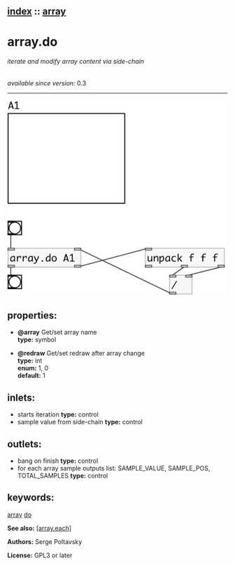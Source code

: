 [index](index.html) :: [array](category_array.html)
---

# array.do

###### iterate and modify array content via side-chain

*available since version:* 0.3

---




[![example](../examples/img/array.do.jpg)](../examples/pd/array.do.pd)







## properties:

* **@array** 
Get/set array name<br>
__type:__ symbol<br>

* **@redraw** 
Get/set redraw after array change<br>
__type:__ int<br>
__enum:__ 1, 0<br>
__default:__ 1<br>



## inlets:

* starts iteration 
__type:__ control<br>
* sample value from side-chain 
__type:__ control<br>



## outlets:

* bang on finish
__type:__ control<br>
* for each array sample outputs list: SAMPLE_VALUE, SAMPLE_POS,
            TOTAL_SAMPLES
__type:__ control<br>



## keywords:

[array](keywords/array.html)
[do](keywords/do.html)



**See also:**
[\[array.each\]](array.each.html)




**Authors:** Serge Poltavsky




**License:** GPL3 or later





